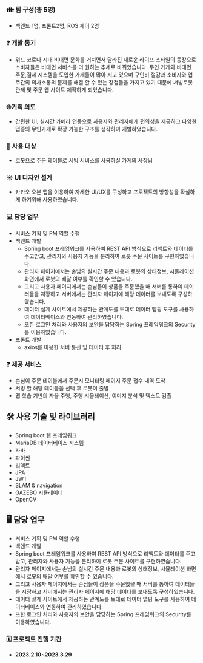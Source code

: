 
### 👪 팀 구성(총 5명)

- 백엔드 1명, 프론트2명, ROS 제어 2명

### ❓ 개발 동기

- 위드 코로나 시대 비대면 문화를 거치면서 달라진 새로운 라이프 스타일의 등장으로 소비자들은 비대면 서비스를 더 원하는 추세로 바뀌었습니다.  무인 가게와 비대면 주문,결제 시스템을 도입한 가게들이 많아 지고 있으며 구인비 절감과 소비자와 업주간의 의사소통의 문제를 해결 할 수 있는 장점들을 가지고 있기 때문에 서빙로봇 관제 및 주문 웹 사이트 제작하게 되었습니다.

### 🌐기획 의도

- 간편한 UI, 실시간 카메라 연동으로 사용자와 관리자에게 편의성을 제공하고 다양한 업종의 무인가게로 확장 가능한 구조를 생각하며 개발하였습니다.


### 👤 사용 대상

- 로봇으로 주문 테이블로 서빙 서비스를 사용하실 가게의 사장님

### ☀️ UI 디자인 설계

- 카카오 오븐 앱을 이용하여 자세한 UI/UX를 구성하고 프로젝트의 방향성을 확실하게 하기위해 사용하였습니다.

### 💻 담당 업무

- 서비스 기획 및 PM 역할 수행
- 백엔드 개발
    - Spring boot 프레임워크를 사용하여 REST API 방식으로 리액트와 데이터를 주고받고, 관리자와 사용자 기능을 분리하여 로봇 주문 사이트를 구현하였습니다.
    - 관리자 페이지에서는 손님의 실시간 주문 내용과 로봇의 상태정보, 시뮬레이션 화면에서 로봇의 배달 여부를 확인할 수 있습니다.
    - 그리고 사용자 페이지에서는 손님들이 상품을 주문했을 때 서버를 통하여 데이터들을 저장하고 서버에서는 관리자 페이지에 해당 데이터를 보내도록 구성하였습니다.
    - 데이터 설계 사이트에서 제공하는 관계도를 토대로 데이터 맵핑 도구를 사용하여 데이터베이스와 연동하여 관리하였습니다.
    - 또한 로그인 처리와 사용자의 보안을 담당하는 Spring 프레임워크의 Security를 이용하였습니다.
- 프론트 개발
    - axios를 이용한 서버 통신 및 데이터 후 처리

### ❓ 제공 서비스
- 손님이 주문 테이블에서 주문시 모니터링 페이지 주문 접수 내역 도착
- 서빙 할 해당 테이블을 선택 후 로봇이 출발
- 맵 학습 기반의 자율 주행, 주행 시뮬레이션, 이미지 분석 및 텍스트 검출

## 🛠️ 사용 기술 및 라이브러리

- Spring boot 웹 프레임워크
- MariaDB 데이터베이스 시스템
- 자바
- 파이썬
- 리액트
- JPA
- JWT
- SLAM & navigation
- GAZEBO 시뮬레이터
- OpenCV

## 🖥 담당 업무

- 서비스 기획 및 PM 역할 수행
- 백엔드 개발
- Spring boot 프레임워크를 사용하여 REST API 방식으로 리액트와 데이터를 주고받고, 관리자와 사용자 기능을 분리하여 로봇 주문 사이트를 구현하였습니다.
- 관리자 페이지에서는 손님의 실시간 주문 내용과 로봇의 상태정보, 시뮬레이션 화면에서 로봇의 배달 여부를 확인할 수 있습니다.
- 그리고 사용자 페이지에서는 손님들이 상품을 주문했을 때 서버를 통하여 데이터들을 저장하고 서버에서는 관리자 페이지에 해당 데이터를 보내도록 구성하였습니다.
- 데이터 설계 사이트에서 제공하는 관계도를 토대로 데이터 맵핑 도구를 사용하여 데이터베이스와 연동하여 관리하였습니다.
- 또한 로그인 처리와 사용자의 보안을 담당하는 Spring 프레임워크의 Security를 이용하였습니다.

### 🗓️ 프로젝트 진행 기간

- **2023.2.10~2023.3.29**
